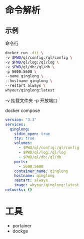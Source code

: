 # 命令解析
## 示例
命令行
```bash
docker run -dit \
-v $PWD/ql/config:/ql/config \
-v $PWD/ql/log:/ql/log \
-v $PWD/ql/db:/ql/db \
-p 5600:5600 \
--name qinglong \
--hostname qinglong \
--restart always \
whyour/qinglong:latest
```

-v 挂载文件夹 
-p 开放端口

docker compose
```yaml
version: "3.3"
services:
  qinglong:
    stdin_open: true
    tty: true
    volumes:
      - $PWD/ql/config:/ql/config
      - $PWD/ql/log:/ql/log
      - $PWD/ql/db:/ql/db
    ports:
      - 5600:5600
    container_name: qinglong
    hostname: qinglong
    restart: always
    image: whyour/qinglong:latest
networks: {}

```


# 工具
- portainer
- dockge
